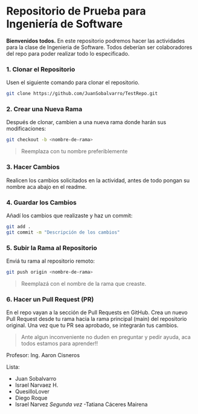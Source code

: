 # Repositorio de Prueba para Ingeniería de Software
**Bienvenidos todos.** En este repositorio podremos hacer las actividades para la clase de Ingenieria de Software. Todos deberían ser colaboradores del repo para poder realizar todo lo especificado.

### 1. Clonar el Repositorio

Usen el siguiente comando para clonar el repositorio.

```bash
git clone https://github.com/JuanSobalvarro/TestRepo.git
```

### 2. Crear una Nueva Rama
Después de clonar, cambien a una nueva rama donde harán sus modificaciones:

```bash
git checkout -b <nombre-de-rama>
```
> Reemplaza <nombre-de-rama> con tu nombre preferiblemente

### 3. Hacer Cambios
Realicen los cambios solicitados en la actividad, antes de todo pongan su nombre aca abajo en el readme.

### 4. Guardar los Cambios
Añadí los cambios que realizaste y haz un commit:

```bash
git add .
git commit -m "Descripción de los cambios"
```

### 5. Subir la Rama al Repositorio
Enviá tu rama al repositorio remoto:

```bash
git push origin <nombre-de-rama>
```
> Reemplazá <nombre-de-rama> con el nombre de la rama que creaste.

### 6. Hacer un Pull Request (PR)
En el repo vayan a la sección de Pull Requests en GitHub.
Crea un nuevo Pull Request desde tu rama hacia la rama principal (main) del repositorio original.
Una vez que tu PR sea aprobado, se integrarán tus cambios.

> Ante algun inconveniente no duden en preguntar y pedir ayuda, aca todos estamos para aprender!!

Profesor: Ing. Aaron Cisneros

Lista:
- Juan Sobalvarro
- Israel Narvaez H.
- QuesilloLover
- Diego Roque
- Israel Narvez *Segunda vez*
-Tatiana Cáceres Mairena